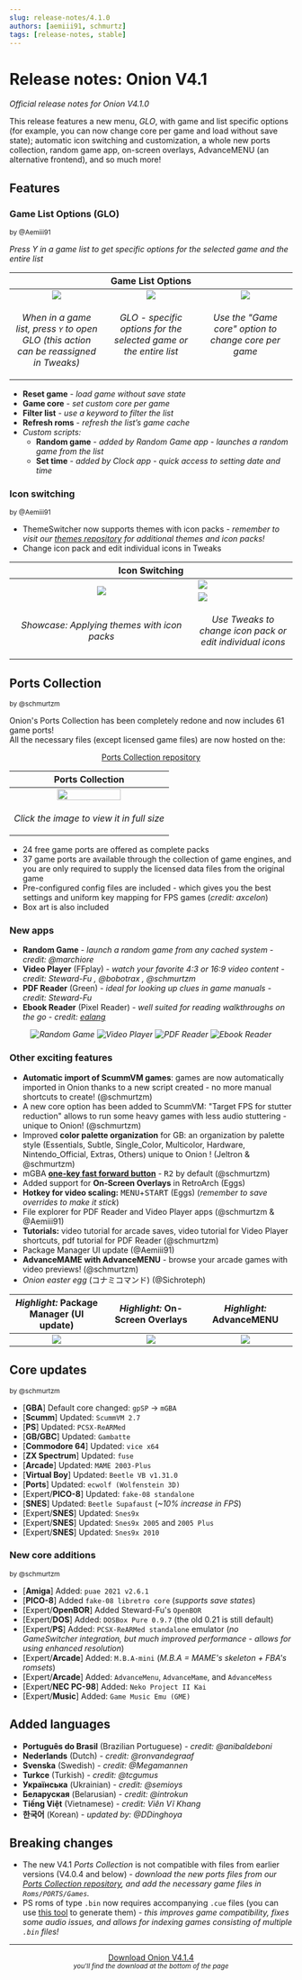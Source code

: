 ```yaml
---
slug: release-notes/4.1.0
authors: [aemiii91, schmurtz]
tags: [release-notes, stable]
---
```


# Release notes: Onion V4.1

*Official release notes for Onion V4.1.0*

This release features a new menu, *GLO*, with game and list specific options (for example, you can now change core per game and load without save state); automatic icon switching and customization, a whole new ports collection, random game app, on-screen overlays, AdvanceMENU (an alternative frontend), and so much more!

<!-- truncate -->

## Features


### Game List Options (GLO)
<sup>

by @Aemiii91

</sup>

*Press Y in a game list to get specific options for the selected game and the entire list*

<table><thead>
<th colspan="3"><b>Game List Options</b></th>
</thead><tr>
<td width="33%" align="center" valign="top"><img src="https://user-images.githubusercontent.com/44569252/226447277-a9452ecc-92ad-407f-a629-307491a652b4.png"/></td>
<td width="33%" align="center" valign="top"><img src="https://user-images.githubusercontent.com/44569252/226447388-8c9c95f1-536a-4946-8b0f-f4b8ead0e97e.png"/></td>
<td width="33%" align="center" valign="top"><img src="https://user-images.githubusercontent.com/44569252/226447466-71d4f5c1-7675-4355-9b60-20dbd1a03eae.png"/></td>
</tr><tr>
<td align="center" valign="top"><p><i>When in a game list, press <kbd>Y</kbd> to open GLO (this action can be reassigned in Tweaks)</i></p></td>
<td align="center" valign="top"><p><i>GLO - specific options for the selected game or the entire list</i></p></td>
<td align="center" valign="top"><p><i>Use the "Game core" option to change core per game</i></p></td>
</tr></table>

- **Reset game** - *load game without save state*
- **Game core** - *set custom core per game*
- **Filter list** - *use a keyword to filter the list*
- **Refresh roms** - *refresh the list’s game cache*
- *Custom scripts:*
  - **Random game** - *added by Random Game app - launches a random game from the list*
  - **Set time** - *added by Clock app - quick access to setting date and time*


### Icon switching
<sup>

by @Aemiii91

</sup>

- ThemeSwitcher now supports themes with icon packs - *remember to visit our [themes repository](https://github.com/OnionUI/Themes/blob/main/README.md) for additional themes and icon packs!*
- Change icon pack and edit individual icons in Tweaks

<table align="center"><thead>
<th colspan="2">Icon Switching</th>
</thead><tr>
<td width="65%" align="center" rowspan="2"><img src="https://user-images.githubusercontent.com/44569252/226450380-2d6ec505-c65d-4b67-bbc5-7104e39cd7ee.gif"/></td>
<td><img src="https://user-images.githubusercontent.com/44569252/226451178-3d11e9f4-0c7f-4213-af24-ad1209b36350.png"/></td>
</tr><tr>
<td><img src="https://user-images.githubusercontent.com/44569252/226451190-2529bb42-f5b3-4a9e-acfd-6cf65e2d4d33.png"/></td>
</tr><tr>
<td align="center"><p><i>Showcase: Applying themes with icon packs</i></p></td>
<td align="center"><p><i>Use Tweaks to change icon pack or edit individual icons</i></p></td>
</tr></table>


## Ports Collection
<sup>

by @schmurtzm

</sup>

Onion's Ports Collection has been completely redone and now includes 61 game ports!  
All the necessary files (except licensed game files) are now hosted on the:  

<p align="center"><a href="https://github.com/OnionUI/Ports-Collection">Ports Collection repository</a></p>

<table align="center"><thead>
<th>Ports Collection</th>
</thead><tr>
<td align="center"><a href="https://user-images.githubusercontent.com/44569252/226474430-0123c521-e96f-4603-bdf3-725ad8d2f3bc.png"><img width="65%" src="https://user-images.githubusercontent.com/44569252/226474515-7750fb79-9bda-4339-ac08-457dc63da5c6.png"/></a></td>
</tr><tr>
<td align="center" valign="top"><p><i>Click the image to view it in full size</i></p></td>
</tr></table>

- 24 free game ports are offered as complete packs
- 37 game ports are available through the collection of game engines, and you are only required to supply the licensed data files from the original game
- Pre-configured config files are included - which gives you the best settings and uniform key mapping for FPS games (*credit: axcelon*)
- Box art is also included


### New apps

- **Random Game** - *launch a random game from any cached system - credit: @marchiore*
- **Video Player** (FFplay) - *watch your favorite 4:3 or 16:9 video content - credit: Steward-Fu , @bobotrax  , @schmurtzm* 
- **PDF Reader** (Green) - *ideal for looking up clues in game manuals  - credit: Steward-Fu*
- **Ebook Reader** (Pixel Reader) - *well suited for reading walkthroughs on the go  - credit: [ealang](https://github.com/ealang/pixel-reader)*

<p align="center"><em>
<img title="Random Game" src="https://user-images.githubusercontent.com/44569252/226454336-c2425e57-e507-4b32-aa30-8e1b3884f4ef.png"/>
<img title="Video Player" src="https://user-images.githubusercontent.com/44569252/226454472-7e4e6769-a86c-469f-b735-e85473094b0e.png"/>
<img title="PDF Reader" src="https://user-images.githubusercontent.com/44569252/226454495-bd086c74-61fe-4709-9e97-bebb3febbe75.png"/>
<img title="Ebook Reader" src="https://user-images.githubusercontent.com/44569252/226454509-1815c543-8001-4b7d-b7d9-2d3be5795140.png"/>
</em></p>


### Other exciting features

- **Automatic import of ScummVM games**:  games are now automatically imported in Onion thanks to a new script created - no more manual shortcuts to create! (@schmurtzm)
- A new core option has been added to ScummVM: "Target FPS for stutter reduction" allows to run some heavy games with less audio stuttering - unique to Onion! (@schmurtzm)
- Improved **color palette organization** for GB: an organization by palette style (Essentials, Subtle, Single_Color, Multicolor, Hardware, Nintendo_Official, Extras, Others) unique to Onion ! (Jeltron & @schmurtzm)
- mGBA **[one-key fast forward button](https://github.com/schmurtzm/mgba/commit/99387c04ae2879692ee9ff199dc68b6c162f0a8a)** - <kbd>R2</kbd> by default (@schmurtzm)
- Added support for **On-Screen Overlays** in RetroArch (Eggs)
- **Hotkey for video scaling:** <kbd>MENU</kbd>+<kbd>START</kbd> (Eggs) (*remember to save overrides to make it stick*) 
- File explorer for PDF Reader and Video Player apps  (@schmurtzm & @Aemiii91)
- **Tutorials:** video tutorial for arcade saves, video tutorial for Video Player shortcuts, pdf tutorial for PDF Reader  (@schmurtzm)
- Package Manager UI update (@Aemiii91)
- **AdvanceMAME with AdvanceMENU** - browse your arcade games with video previews! (@schmurtzm)
- *Onion easter egg* (コナミコマンド) (@Sichroteph)


<table align="center"><thead>
<th><i>Highlight:</i> Package Manager (UI update)</th>
<th><i>Highlight:</i> On-Screen Overlays</th>
<th><i>Highlight:</i> AdvanceMENU</th>
</thead><tr>
<td align="center" width="33%"><img src="https://user-images.githubusercontent.com/44569252/226452451-cd05258a-8da7-4f1e-bec1-bc41844b1dd4.gif"/></td>
<td align="center" width="33%"><img src="https://user-images.githubusercontent.com/44569252/226492100-f51306ee-9178-47b0-ae87-07f6de6eb7e5.png"/></td>
<td align="center" width="33%"><img src="https://user-images.githubusercontent.com/44569252/226492306-03c1e2f4-902f-4ba2-8d85-13044882ad0d.png"/></td>
</tr></table>


## Core updates
<sup>

by @schmurtzm

</sup>

- [**GBA**] Default core changed: `gpSP` -> `mGBA`
- [**Scumm**] Updated: `ScummVM 2.7`
- [**PS**] Updated: `PCSX-ReARMed`
- [**GB/GBC**] Updated: `Gambatte`
- [**Commodore 64**] Updated: `vice x64`
- [**ZX Spectrum**] Updated: `fuse`
- [**Arcade**] Updated: `MAME 2003-Plus`
- [**Virtual Boy**] Updated: `Beetle VB v1.31.0`
- [**Ports**] Updated: `ecwolf (Wolfenstein 3D)`
- [Expert/**PICO-8**] Updated: `fake-08 standalone`
- [**SNES**] Updated: `Beetle Supafaust` (*~10% increase in FPS*)
- [Expert/**SNES**] Updated: `Snes9x`
- [Expert/**SNES**] Updated: `Snes9x 2005` and `2005 Plus`
- [Expert/**SNES**] Updated: `Snes9x 2010`


### New core additions
<sup>

by @schmurtzm

</sup>

- [**Amiga**] Added: `puae 2021 v2.6.1`
- [**PICO-8**] Added `fake-08 libretro core` (*supports save states*)
- [Expert/**OpenBOR**] Added Steward-Fu's `OpenBOR`
- [Expert/**DOS**] Added: `DOSBox Pure 0.9.7` (the old 0.21 is still default)
- [Expert/**PS**] Added: `PCSX-ReARMed standalone` emulator (*no GameSwitcher integration, but much improved performance - allows for using enhanced resolution*)
- [Expert/**Arcade**] Added: `M.B.A-mini` (*M.B.A = MAME's skeleton + FBA's romsets*)
- [Expert/**Arcade**] Added: `AdvanceMenu`, `AdvanceMame`, and `AdvanceMess`
- [Expert/**NEC PC-98**] Added: `Neko Project II Kai`
- [Expert/**Music**] Added: `Game Music Emu (GME)`


## Added languages

- **Português do Brasil** (Brazilian Portuguese) - *credit: @anibaldeboni*
- **Nederlands** (Dutch) - *credit: @ronvandegraaf*
- **Svenska** (Swedish) - *credit: @Megamannen*
- **Turkce** (Turkish) - *credit: @tcgumus*
- **Українська** (Ukrainian) - *credit: @semioys*
- **Беларуская** (Belarusian) - *credit: @introkun*
- **Tiếng Việt** (Vietnamese) - *credit: Viên Vĩ Khang*
- **한국어** (Korean) - *updated by: @DDinghoya*


## Breaking changes

- The new V4.1 *Ports Collection* is not compatible with files from earlier versions (V4.0.4 and below) - *download the new ports files from our [Ports Collection repository](https://github.com/OnionUI/Ports-Collection), and add the necessary game files in `Roms/PORTS/Games`.*
- PS roms of type `.bin` now requires accompanying `.cue` files (you can use [this tool](https://www.duckstation.org/cue-maker/) to generate them) - *this improves game compatibility, fixes some audio issues, and allows for indexing games consisting of multiple `.bin` files!*


---

<p align="center">
<a href="https://github.com/OnionUI/Onion/releases/tag/v4.1.4" class="button button--primary button--lg">Download Onion V4.1.4</a><br/>
<small><i>you'll find the download at the bottom of the page</i></small>
</p>
